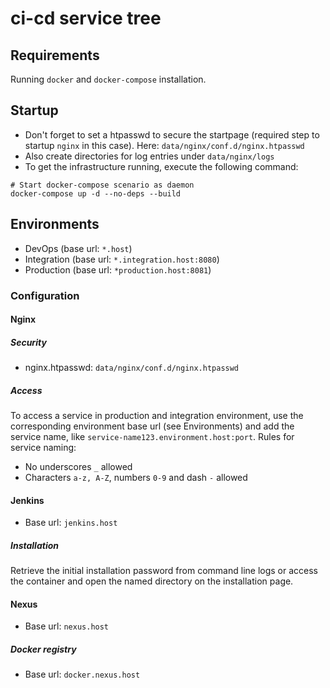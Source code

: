 # ci-cd service tree

## Requirements
Running `docker` and  `docker-compose` installation.

## Startup
- Don't forget to set a htpasswd to secure the startpage (required step to startup
`nginx` in this case). Here: `data/nginx/conf.d/nginx.htpasswd`
- Also create directories for log entries under `data/nginx/logs`
- To get the infrastructure running, execute the following 
command:
```
# Start docker-compose scenario as daemon
docker-compose up -d --no-deps --build
```

## Environments
- DevOps (base url: `*.host`)
- Integration (base url: `*.integration.host:8080`)
- Production (base url: `*production.host:8081`)

### Configuration
#### Nginx
##### Security
- nginx.htpasswd: `data/nginx/conf.d/nginx.htpasswd`

##### Access
To access a service in production and integration environment, 
use the corresponding environment base url (see Environments) and 
add the service name, like `service-name123.environment.host:port`. Rules for 
service naming:
- No underscores `_` allowed 
- Characters `a-z, A-Z`, numbers `0-9` and dash `-` allowed

#### Jenkins
- Base url: `jenkins.host`

##### Installation
Retrieve the initial installation password from
command line logs or access the container and open 
the named directory on the installation page.

#### Nexus
- Base url: `nexus.host`

##### Docker registry
- Base url: `docker.nexus.host`